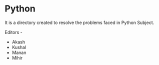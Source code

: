 # Python

It is a directory created to resolve the problems faced in Python Subject.


Editors -
- Akash
- Kushal 
- Manan
- Mihir
